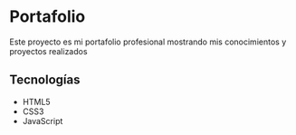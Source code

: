# Portafolio 
Este proyecto es mi portafolio profesional mostrando mis conocimientos y proyectos realizados

## Tecnologías
* HTML5 
* CSS3 
* JavaScript
